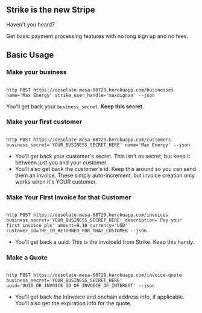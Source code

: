 ## Strike is the new Stripe

Haven't you heard?

Get basic payment processing features with no long sign up and no fees.

## Basic Usage

### Make your business

<code>
http POST https://desolate-mesa-68729.herokuapp.com/businesses name='Max Energy' strike_user_handle='maxdignan' --json
</code>

You'll get back your `business_secret`. **Keep this secret**.

### Make your first customer

<code>
http POST https://desolate-mesa-68729.herokuapp.com/customers business_secret='YOUR_BUSINESS_SECRET_HERE' name='Max Energy' --json
</code>

 - You'll get back your customer's secret. This isn't as secret, but keep it between just you and your customer.
 - You'll also get back the customer's id. Keep this around so you can send them an invoice. These simply auto-increment, but invoice creation only works when it's YOUR customer.

### Make Your First Invoice for that Customer

<code>
http POST https://desolate-mesa-68729.herokuapp.com/invoices business_secret='YOUR_BUSINESS_SECRET_HERE' description='Pay your first invoice pls' amount=9.10 currency='USD' customer_id=THE_ID_RETURNED_FOR_THAT_CUSTOMER --json
</code>

 - You'll get back a uuid. This is the invoiceId from Strike. Keep this handy.

### Make a Quote

<code>
http POST https://desolate-mesa-68729.herokuapp.com/invoice-quote business_secret='YOUR_BUSINESS_SECRET_HERE' uuid='UUID_OR_INVOICE_ID_OF_INVOICE_OF_INTEREST' --json
</code>

 - You'll get back the lnInvoice and onchain address info, if applicable. You'll also get the expiration info for the quote.
 